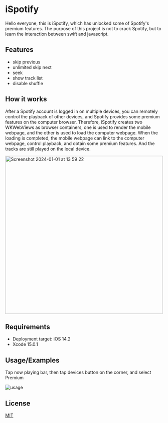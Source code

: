 # iSpotify
Hello everyone, this is iSpotify, which has unlocked some of Spotify's premium features. The purpose of this project is not to crack Spotify, but to learn the interaction between swift and javascript.


## Features

- skip previous
- unlimited skip next
- seek
- show track list
- disable shuffle


## How it works
After a Spotify account is logged in on multiple devices, you can remotely control the playback of other devices, and Spotify provides some premium features on the computer browser. Therefore, iSpotify creates two WKWebViews as browser containers, one is used to render the mobile webpage, and the other is used to load the computer webpage. When the loading is completed, the mobile webpage can link to the computer webpage, control playback, and obtain some premium features. And the tracks are still played on the local device.

<img width="502" alt="Screenshot 2024-01-01 at 13 59 22" src="https://github.com/somedaysomeone/iSpotify/assets/99853345/2a7414fb-54a6-4ff8-8c70-3ea0f76f7db2">

## Requirements

- Deployment target: iOS 14.2
- Xcode 15.0.1


## Usage/Examples
Tap now playing bar, then tap devices button on the corner, and select Premium

![usage](https://github.com/somedaysomeone/iSpotify/assets/99853345/cf98eb1d-e832-42d8-8bf7-dd09243e8195)








## License

[MIT](https://choosealicense.com/licenses/mit/)

